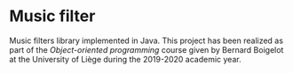 # Music filter

Music filters library implemented in Java. This project has been realized as part of the *Object-oriented programming* course given by Bernard Boigelot at the University of Liège during the 2019-2020 academic year.
